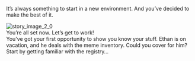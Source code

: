 It’s always something to start in a new environment. And you’ve decided to make the best of it.

<Spacer />

<ContentWrapp>
  <div class="imgContainer">
    <img alt="story_image_2_0" src="/images/splash/splash-3.png">
  </div>

  <div class="itemsContainer">
    <div class="item-text">
      You’re all set now. Let’s get to work! 
    </div>
    <div class="item-text">
      You’ve got your first opportunity to show you know your stuff. Ethan is on vacation, and he deals with the meme inventory. Could you cover for him? Start by getting familiar with the registry…
    </div>
  </div>
</ContentWrapp>
